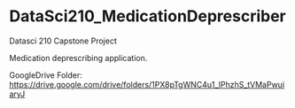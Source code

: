 # DataSci210_MedicationDeprescriber
Datasci 210 Capstone Project


Medication deprescribing application.

GoogleDrive Folder: https://drive.google.com/drive/folders/1PX8pTgWNC4u1_lPhzhS_tVMaPwuiaryJ

